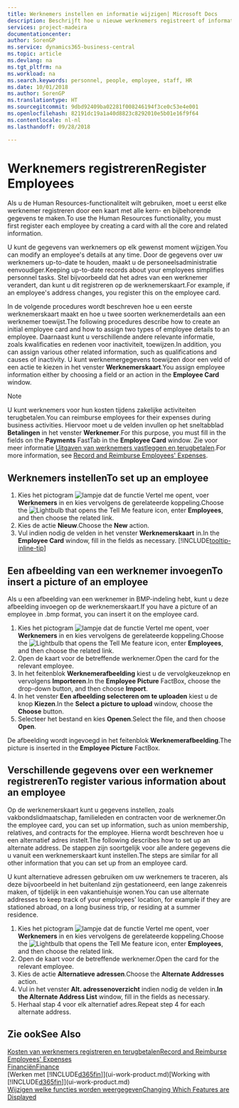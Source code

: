 ```yaml
---
title: Werknemers instellen en informatie wijzigen| Microsoft Docs
description: Beschrijft hoe u nieuwe werknemers registreert of informatie voor bestaande werknemers bewerkt.
services: project-madeira
documentationcenter: 
author: SorenGP
ms.service: dynamics365-business-central
ms.topic: article
ms.devlang: na
ms.tgt_pltfrm: na
ms.workload: na
ms.search.keywords: personnel, people, employee, staff, HR
ms.date: 10/01/2018
ms.author: SorenGP
ms.translationtype: HT
ms.sourcegitcommit: 9dbd92409ba02281f008246194f3ce0c53e4e001
ms.openlocfilehash: 82191dc19a1a40d8823c8292010e5b01e16f9f64
ms.contentlocale: nl-nl
ms.lasthandoff: 09/28/2018

---
```

# <a name="register-employees"></a><span data-ttu-id="d6017-103">Werknemers registreren</span><span class="sxs-lookup"><span data-stu-id="d6017-103">Register Employees</span></span>
<span data-ttu-id="d6017-104">Als u de Human Resources-functionaliteit wilt gebruiken, moet u eerst elke werknemer registreren door een kaart met alle kern- en bijbehorende gegevens te maken.</span><span class="sxs-lookup"><span data-stu-id="d6017-104">To use the Human Resources functionality, you must first register each employee by creating a card with all the core and related information.</span></span>

<span data-ttu-id="d6017-105">U kunt de gegevens van werknemers op elk gewenst moment wijzigen.</span><span class="sxs-lookup"><span data-stu-id="d6017-105">You can modify an employee's details at any time.</span></span> <span data-ttu-id="d6017-106">Door de gegevens over uw werknemers up-to-date te houden, maakt u de personeelsadministratie eenvoudiger.</span><span class="sxs-lookup"><span data-stu-id="d6017-106">Keeping up-to-date records about your employees simplifies personnel tasks.</span></span> <span data-ttu-id="d6017-107">Stel bijvoorbeeld dat het adres van een werknemer verandert, dan kunt u dit registreren op de werknemerskaart.</span><span class="sxs-lookup"><span data-stu-id="d6017-107">For example, if an employee's address changes, you register this on the employee card.</span></span>

<span data-ttu-id="d6017-108">In de volgende procedures wordt beschreven hoe u een eerste werknemerskaart maakt en hoe u twee soorten werknemerdetails aan een werknemer toewijst.</span><span class="sxs-lookup"><span data-stu-id="d6017-108">The following procedures describe how to create an initial employee card and how to assign two types of employee details to an employee.</span></span> <span data-ttu-id="d6017-109">Daarnaast kunt u verschillende andere relevante informatie, zoals kwalificaties en redenen voor inactiviteit, toewijzen.</span><span class="sxs-lookup"><span data-stu-id="d6017-109">In addition, you can assign various other related information, such as qualifications and causes of inactivity.</span></span> <span data-ttu-id="d6017-110">U kunt werknemergegevens toewijzen door een veld of een actie te kiezen in het venster **Werknemerskaart**.</span><span class="sxs-lookup"><span data-stu-id="d6017-110">You assign employee information either by choosing a field or an action in the **Employee Card** window.</span></span>

> [!NOTE]  
> <span data-ttu-id="d6017-111">U kunt werknemers voor hun kosten tijdens zakelijke activiteiten terugbetalen.</span><span class="sxs-lookup"><span data-stu-id="d6017-111">You can reimburse employees for their expenses during business activities.</span></span> <span data-ttu-id="d6017-112">Hiervoor moet u de velden invullen op het sneltabblad **Betalingen** in het venster **Werknemer**.</span><span class="sxs-lookup"><span data-stu-id="d6017-112">For this purpose, you must fill in the fields on the **Payments** FastTab in the **Employee Card** window.</span></span> <span data-ttu-id="d6017-113">Zie voor meer informatie [Uitgaven van werknemers vastleggen en terugbetalen](finance-how-record-reimburse-employee-expenses.md).</span><span class="sxs-lookup"><span data-stu-id="d6017-113">For more information, see [Record and Reimburse Employees' Expenses](finance-how-record-reimburse-employee-expenses.md).</span></span>

## <a name="to-set-up-an-employee"></a><span data-ttu-id="d6017-114">Werknemers instellen</span><span class="sxs-lookup"><span data-stu-id="d6017-114">To set up an employee</span></span>
1. <span data-ttu-id="d6017-115">Kies het pictogram ![lampje dat de functie Vertel me opent](media/ui-search/search_small.png "Vertel me wat u wilt doen"), voer **Werknemers** in en kies vervolgens de gerelateerde koppeling.</span><span class="sxs-lookup"><span data-stu-id="d6017-115">Choose the ![Lightbulb that opens the Tell Me feature](media/ui-search/search_small.png "Tell me what you want to do") icon, enter **Employees**, and then choose the related link.</span></span>
2. <span data-ttu-id="d6017-116">Kies de actie **Nieuw**.</span><span class="sxs-lookup"><span data-stu-id="d6017-116">Choose the **New** action.</span></span>
3. <span data-ttu-id="d6017-117">Vul indien nodig de velden in het venster **Werknemerskaart** in.</span><span class="sxs-lookup"><span data-stu-id="d6017-117">In the **Employee Card** window, fill in the fields as necessary.</span></span> [!INCLUDE[tooltip-inline-tip](includes/tooltip-inline-tip_md.md)]

## <a name="to-insert-a-picture-of-an-employee"></a><span data-ttu-id="d6017-118">Een afbeelding van een werknemer invoegen</span><span class="sxs-lookup"><span data-stu-id="d6017-118">To insert a picture of an employee</span></span>
<span data-ttu-id="d6017-119">Als u een afbeelding van een werknemer in BMP-indeling hebt, kunt u deze afbeelding invoegen op de werknemerskaart.</span><span class="sxs-lookup"><span data-stu-id="d6017-119">If you have a picture of an employee in .bmp format, you can insert it on the employee card.</span></span>

1. <span data-ttu-id="d6017-120">Kies het pictogram ![lampje dat de functie Vertel me opent](media/ui-search/search_small.png "Vertel me wat u wilt doen"), voer **Werknemers** in en kies vervolgens de gerelateerde koppeling.</span><span class="sxs-lookup"><span data-stu-id="d6017-120">Choose the ![Lightbulb that opens the Tell Me feature](media/ui-search/search_small.png "Tell me what you want to do") icon, enter **Employees**, and then choose the related link.</span></span>
2. <span data-ttu-id="d6017-121">Open de kaart voor de betreffende werknemer.</span><span class="sxs-lookup"><span data-stu-id="d6017-121">Open the card for the relevant employee.</span></span>
3. <span data-ttu-id="d6017-122">In het feitenblok **Werknemerafbeelding** kiest u de vervolgkeuzeknop en vervolgens **Importeren**.</span><span class="sxs-lookup"><span data-stu-id="d6017-122">In the **Employee Picture** FactBox, choose the drop-down button, and then choose **Import**.</span></span>
4. <span data-ttu-id="d6017-123">In het venster **Een afbeelding selecteren om te uploaden** kiest u de knop **Kiezen**.</span><span class="sxs-lookup"><span data-stu-id="d6017-123">In the **Select a picture to upload** window, choose the **Choose** button.</span></span>
5. <span data-ttu-id="d6017-124">Selecteer het bestand en kies **Openen**.</span><span class="sxs-lookup"><span data-stu-id="d6017-124">Select the file, and then choose **Open**.</span></span>

<span data-ttu-id="d6017-125">De afbeelding wordt ingevoegd in het feitenblok **Werknemerafbeelding**.</span><span class="sxs-lookup"><span data-stu-id="d6017-125">The picture is inserted in the **Employee Picture** FactBox.</span></span>

## <a name="to-register-various-information-about-an-employee"></a><span data-ttu-id="d6017-126">Verschillende gegevens over een werknemer registreren</span><span class="sxs-lookup"><span data-stu-id="d6017-126">To register various information about an employee</span></span>
<span data-ttu-id="d6017-127">Op de werknemerskaart kunt u gegevens instellen, zoals vakbondslidmaatschap, familieleden en contracten voor de werknemer.</span><span class="sxs-lookup"><span data-stu-id="d6017-127">On the employee card, you can set up information, such as union membership, relatives, and contracts for the employee.</span></span> <span data-ttu-id="d6017-128">Hierna wordt beschreven hoe u een alternatief adres instelt.</span><span class="sxs-lookup"><span data-stu-id="d6017-128">The following describes how to set up an alternate address.</span></span> <span data-ttu-id="d6017-129">De stappen zijn soortgelijk voor alle andere gegevens die u vanuit een werknemerskaart kunt instellen.</span><span class="sxs-lookup"><span data-stu-id="d6017-129">The steps are similar for all other information that you can set up from an employee card.</span></span>

<span data-ttu-id="d6017-130">U kunt alternatieve adressen gebruiken om uw werknemers te traceren, als deze bijvoorbeeld in het buitenland zijn gestationeerd, een lange zakenreis maken, of tijdelijk in een vakantiehuisje wonen.</span><span class="sxs-lookup"><span data-stu-id="d6017-130">You can use alternate addresses to keep track of your employees’ location, for example if they are stationed abroad, on a long business trip, or residing at a summer residence.</span></span>

1. <span data-ttu-id="d6017-131">Kies het pictogram ![lampje dat de functie Vertel me opent](media/ui-search/search_small.png "Vertel me wat u wilt doen"), voer **Werknemers** in en kies vervolgens de gerelateerde koppeling.</span><span class="sxs-lookup"><span data-stu-id="d6017-131">Choose the ![Lightbulb that opens the Tell Me feature](media/ui-search/search_small.png "Tell me what you want to do") icon, enter **Employees**, and then choose the related link.</span></span>
2. <span data-ttu-id="d6017-132">Open de kaart voor de betreffende werknemer.</span><span class="sxs-lookup"><span data-stu-id="d6017-132">Open the card for the relevant employee.</span></span>
3. <span data-ttu-id="d6017-133">Kies de actie **Alternatieve adressen**.</span><span class="sxs-lookup"><span data-stu-id="d6017-133">Choose the **Alternate Addresses** action.</span></span>
4. <span data-ttu-id="d6017-134">Vul in het venster **Alt. adressenoverzicht** indien nodig de velden in.</span><span class="sxs-lookup"><span data-stu-id="d6017-134">**In the Alternate Address List** window, fill in the fields as necessary.</span></span>
5. <span data-ttu-id="d6017-135">Herhaal stap 4 voor elk alternatief adres.</span><span class="sxs-lookup"><span data-stu-id="d6017-135">Repeat step 4 for each alternate address.</span></span>

## <a name="see-also"></a><span data-ttu-id="d6017-136">Zie ook</span><span class="sxs-lookup"><span data-stu-id="d6017-136">See Also</span></span>
[<span data-ttu-id="d6017-137">Kosten van werknemers registreren en terugbetalen</span><span class="sxs-lookup"><span data-stu-id="d6017-137">Record and Reimburse Employees' Expenses</span></span>](finance-how-record-reimburse-employee-expenses.md)  
[<span data-ttu-id="d6017-138">Financiën</span><span class="sxs-lookup"><span data-stu-id="d6017-138">Finance</span></span>](finance.md)  
<span data-ttu-id="d6017-139">[Werken met [!INCLUDE[d365fin](includes/d365fin_md.md)]](ui-work-product.md)</span><span class="sxs-lookup"><span data-stu-id="d6017-139">[Working with [!INCLUDE[d365fin](includes/d365fin_md.md)]](ui-work-product.md)</span></span>  
[<span data-ttu-id="d6017-140">Wijzigen welke functies worden weergegeven</span><span class="sxs-lookup"><span data-stu-id="d6017-140">Changing Which Features are Displayed</span></span>](ui-experiences.md)

